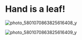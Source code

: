 # Hand is a leaf!
![photo_5801070863825616408_y](https://user-images.githubusercontent.com/116266413/206125869-c2c75fac-71d7-4304-9a43-3b1c3f4548d7.jpg)

![photo_5801070863825616409_y](https://user-images.githubusercontent.com/116266413/206125717-552a00a7-6cfd-452b-9835-38db1df01c6d.jpg)
